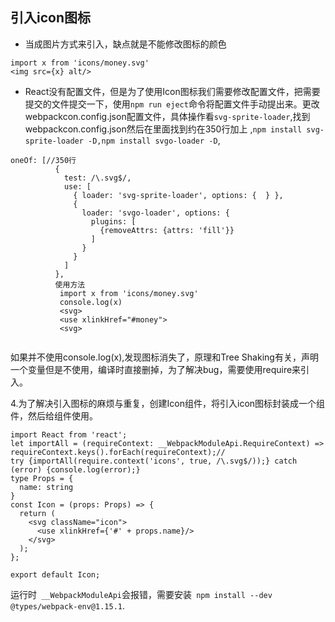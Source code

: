 ## 引入icon图标
  - 当成图片方式来引入，缺点就是不能修改图标的颜色
  ```
  import x from 'icons/money.svg'
  <img src={x} alt/>
  ```
  - React没有配置文件，但是为了使用Icon图标我们需要修改配置文件，把需要提交的文件提交一下，使用`npm run eject`命令将配置文件手动提出来。更改webpackcon.config.json配置文件，具体操作看`svg-sprite-loader`,找到webpackcon.config.json然后在里面找到约在350行加上 ,`npm install svg-sprite-loader -D,npm install svgo-loader -D`,
  ```
  oneOf: [//350行
            {
              test: /\.svg$/,
              use: [
                { loader: 'svg-sprite-loader', options: {  } },
                {
                  loader: 'svgo-loader', options: {
                    plugins: [
                      {removeAttrs: {attrs: 'fill'}}
                    ]
                  }
                }
              ]
            },
            使用方法
             import x from 'icons/money.svg'
             console.log(x)
             <svg>
             <use xlinkHref="#money">
             <svg>
             
  ```
  如果并不使用console.log(x),发现图标消失了，原理和Tree Shaking有关，声明一个变量但是不使用，编译时直接删掉，为了解决bug，需要使用require来引入。
  
4.为了解决引入图标的麻烦与重复，创建Icon组件，将引入icon图标封装成一个组件，然后给组件使用。
```
import React from 'react';
let importAll = (requireContext: __WebpackModuleApi.RequireContext) => requireContext.keys().forEach(requireContext);//
try {importAll(require.context('icons', true, /\.svg$/));} catch (error) {console.log(error);}
type Props = {
  name: string
}
const Icon = (props: Props) => {
  return (
    <svg className="icon">
      <use xlinkHref={'#' + props.name}/>
    </svg>
  );
};

export default Icon;
```
运行时` __WebpackModuleApi`会报错，需要安装` npm install --dev @types/webpack-env@1.15.1`.